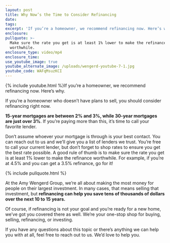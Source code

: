 ```yaml
---
layout: post
title: Why Now’s the Time to Consider Refinancing
date:
tags:
excerpt: 'If you’re a homeowner, we recommend refinancing now. Here’s why.'
enclosure:
pullquote: >-
  Make sure the rate you get is at least 1% lower to make the refinance
  worthwhile.
enclosure_type: video/mp4
enclosure_time:
use_youtube_image: true
youtube_alternate_image: /uploads/wengerd-youtube-7-1.jpg
youtube_code: WAFqMsuzKCI
---
```


{% include youtube.html %}If you’re a homeowner, we recommend refinancing now. Here’s why.&nbsp;

If you’re a homeowner who doesn’t have plans to sell, you should consider refinancing right now.&nbsp;&nbsp;

**15-year mortgages are between 2% and 3%, while 30-year mortgages are just over 3%**. If you’re paying more than this, it’s time to call your favorite lender.

Don’t assume whoever your mortgage is through is your best contact. You can reach out to us and we’ll give you a list of lenders we trust. You’re free to call your current lender, but don’t forget to shop rates to ensure you get the best rate possible. A good rule of thumb is to make sure the rate you get is at least 1% lower to make the refinance worthwhile. For example, if you’re at 4.5% and you can get a 3.5% refinance, go for it\!&nbsp;

{% include pullquote.html %}

At the Amy Wengerd Group, we’re all about making the most money for people on their largest investment. In many cases, that means selling that investment, but **refinancing can help you save tens of thousands of dollars over the next 10 to 15 years.&nbsp;**

Of course, if refinancing is not your goal and you’re ready for a new home, we’ve got you covered there as well. We’re your one-stop shop for buying, selling, refinancing, or investing.&nbsp;

If you have any questions about this topic or there’s anything we can help you with at all, feel free to reach out to us. We’d love to help you.&nbsp;

&nbsp;